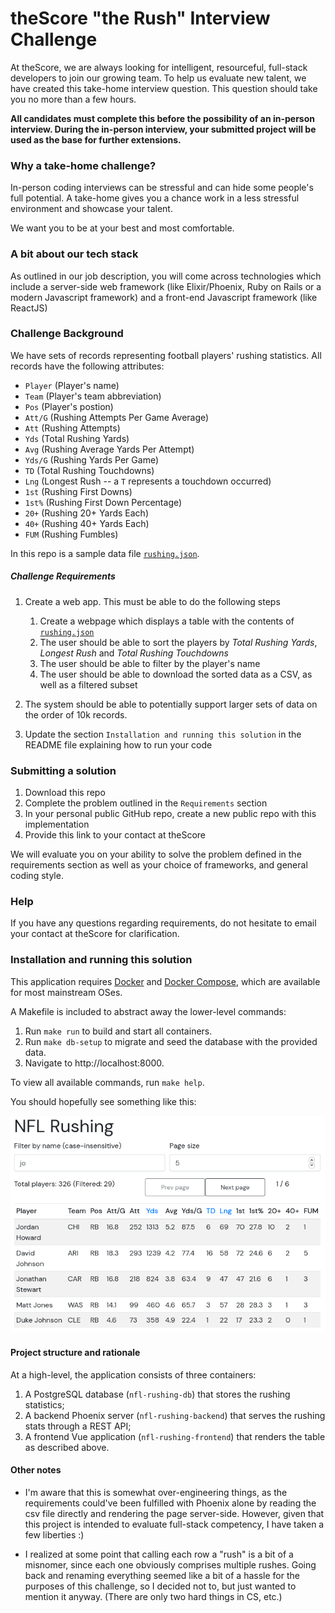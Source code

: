 # theScore "the Rush" Interview Challenge
At theScore, we are always looking for intelligent, resourceful, full-stack developers to join our growing team. To help us evaluate new talent, we have created this take-home interview question. This question should take you no more than a few hours.

**All candidates must complete this before the possibility of an in-person interview. During the in-person interview, your submitted project will be used as the base for further extensions.**

### Why a take-home challenge?
In-person coding interviews can be stressful and can hide some people's full potential. A take-home gives you a chance work in a less stressful environment and showcase your talent.

We want you to be at your best and most comfortable.

### A bit about our tech stack
As outlined in our job description, you will come across technologies which include a server-side web framework (like Elixir/Phoenix, Ruby on Rails or a modern Javascript framework) and a front-end Javascript framework (like ReactJS)

### Challenge Background
We have sets of records representing football players' rushing statistics. All records have the following attributes:
* `Player` (Player's name)
* `Team` (Player's team abbreviation)
* `Pos` (Player's postion)
* `Att/G` (Rushing Attempts Per Game Average)
* `Att` (Rushing Attempts)
* `Yds` (Total Rushing Yards)
* `Avg` (Rushing Average Yards Per Attempt)
* `Yds/G` (Rushing Yards Per Game)
* `TD` (Total Rushing Touchdowns)
* `Lng` (Longest Rush -- a `T` represents a touchdown occurred)
* `1st` (Rushing First Downs)
* `1st%` (Rushing First Down Percentage)
* `20+` (Rushing 20+ Yards Each)
* `40+` (Rushing 40+ Yards Each)
* `FUM` (Rushing Fumbles)

In this repo is a sample data file [`rushing.json`](/rushing.json).

##### Challenge Requirements
1. Create a web app. This must be able to do the following steps
    1. Create a webpage which displays a table with the contents of [`rushing.json`](/rushing.json)
    2. The user should be able to sort the players by _Total Rushing Yards_, _Longest Rush_ and _Total Rushing Touchdowns_
    3. The user should be able to filter by the player's name
    4. The user should be able to download the sorted data as a CSV, as well as a filtered subset
    
2. The system should be able to potentially support larger sets of data on the order of 10k records.

3. Update the section `Installation and running this solution` in the README file explaining how to run your code

### Submitting a solution
1. Download this repo
2. Complete the problem outlined in the `Requirements` section
3. In your personal public GitHub repo, create a new public repo with this implementation
4. Provide this link to your contact at theScore

We will evaluate you on your ability to solve the problem defined in the requirements section as well as your choice of frameworks, and general coding style.

### Help
If you have any questions regarding requirements, do not hesitate to email your contact at theScore for clarification.

### Installation and running this solution

This application requires [Docker](https://www.docker.com/) and [Docker
Compose](https://docs.docker.com/compose/), which are available for most
mainstream OSes.

A Makefile is included to abstract away the lower-level commands:

1. Run `make run` to build and start all containers.
2. Run `make db-setup` to migrate and seed the database with the provided data.
3. Navigate to http://localhost:8000.

To view all available commands, run `make help`.

You should hopefully see something like this:

![Sample](./sample.png)

#### Project structure and rationale

At a high-level, the application consists of three containers:

1. A PostgreSQL database (`nfl-rushing-db`) that stores the rushing statistics;
2. A backend Phoenix server (`nfl-rushing-backend`) that serves the rushing
  stats through a REST API;
3. A frontend Vue application (`nfl-rushing-frontend`) that renders the table as
  described above.

#### Other notes

- I'm aware that this is somewhat over-engineering things, as the requirements
  could've been fulfilled with Phoenix alone by reading the csv file directly
  and rendering the page server-side. However, given that this project is
  intended to evaluate full-stack competency, I have taken a few liberties :)

- I realized at some point that calling each row a "rush" is a bit of a
  misnomer, since each one obviously comprises multiple rushes. Going back and
  renaming everything seemed like a bit of a hassle for the purposes of this
  challenge, so I decided not to, but just wanted to mention it anyway. (There
  are only two hard things in CS, etc.)
